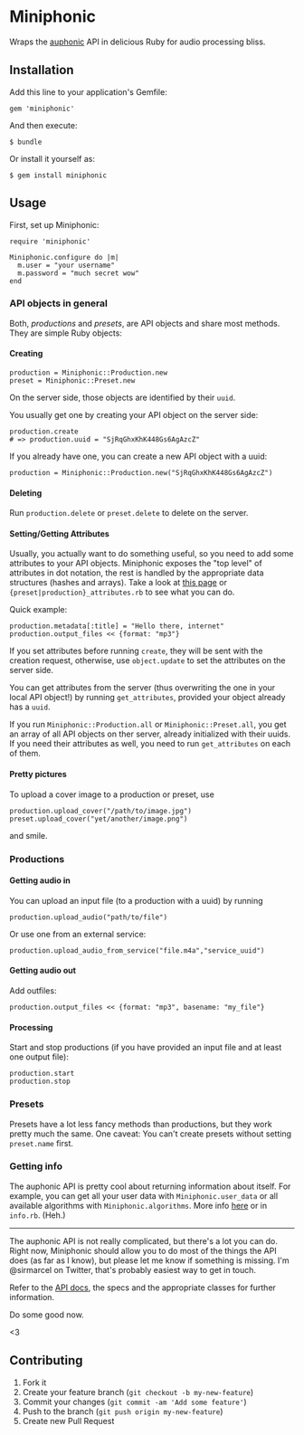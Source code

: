 # Miniphonic

Wraps the [auphonic]( https://auphonic.com ) API in delicious Ruby for audio processing bliss.

## Installation

Add this line to your application's Gemfile:

    gem 'miniphonic'

And then execute:

    $ bundle

Or install it yourself as:

    $ gem install miniphonic

## Usage

First, set up Miniphonic:

```
require 'miniphonic'

Miniphonic.configure do |m|
  m.user = "your username"
  m.password = "much secret wow"
end
```

### API objects in general

Both, *productions* and *presets*, are API objects and share most methods. They are simple Ruby objects:

#### Creating


```
production = Miniphonic::Production.new
preset = Miniphonic::Preset.new
```

On the server side, those objects are identified by their ```uuid```. 

You usually get one by creating your API object on the server side:
```
production.create
# => production.uuid = "SjRqGhxKhK448Gs6AgAzcZ"
```

If you already have one, you can create a new API object with a uuid:

```
production = Miniphonic::Production.new("SjRqGhxKhK448Gs6AgAzcZ")
```

#### Deleting

Run ```production.delete``` or ```preset.delete``` to delete on the server.

#### Setting/Getting Attributes

Usually, you actually want to do something useful, so you need to add some attributes to your API objects. 
Miniphonic exposes the "top level" of attributes in dot notation, the rest is handled by the appropriate data structures (hashes and arrays). Take a look at [this page]( https://auphonic.com/api-docs/details.html#one-request ) or ```{preset|production}_attributes.rb``` to see what you can do. 

Quick example:
```
production.metadata[:title] = "Hello there, internet"
production.output_files << {format: "mp3"}
```

If you set attributes before running ```create```, they will be sent with the creation request, otherwise, use ```object.update``` to set the attributes on the server side.

You can get attributes from the server (thus overwriting the one in your local API object!) by running ```get_attributes```, provided your object already has a ```uuid```.

If you run ```Miniphonic::Production.all``` or ```Miniphonic::Preset.all```, you get an array of all API objects on ther server, already initialized with their uuids. If you need their attributes as well, you need to run ```get_attributes``` on each of them.

#### Pretty pictures

To upload a cover image to a production or preset, use
```
production.upload_cover("/path/to/image.jpg")
preset.upload_cover("yet/another/image.png")
```
and smile.

### Productions

#### Getting audio in

You can upload an input file (to a production with a uuid) by running

```
production.upload_audio("path/to/file")
```

Or use one from an external service:
```
production.upload_audio_from_service("file.m4a","service_uuid")
```

#### Getting audio out

Add outfiles:
```
production.output_files << {format: "mp3", basename: "my_file"}
```

#### Processing

Start and stop productions (if you have provided an input file and at least one output file):

```
production.start
production.stop
```

### Presets

Presets have a lot less fancy methods than productions, but they work pretty much the same. 
One caveat: You can't create presets without setting ```preset.name``` first.

### Getting info

The auphonic API is pretty cool about returning information about itself. For example, you can get all your user data with ```Miniphonic.user_data``` or all available algorithms with ```Miniphonic.algorithms```. More info [here]( https://auphonic.com/api-docs/query.html ) or in ```info.rb```. (Heh.)

***

The auphonic API is not really complicated, but there's a lot you can do. Right now, Miniphonic should allow you to do most of the things the API does (as far as I know), but please let me know if something is missing. I'm @sirmarcel on Twitter, that's probably easiest way to get in touch.

Refer to the [API docs]( https://auphonic.com/api-docs/details.html ), the specs and the appropriate classes for further information. 

Do some good now.

<3


## Contributing

1. Fork it
2. Create your feature branch (`git checkout -b my-new-feature`)
3. Commit your changes (`git commit -am 'Add some feature'`)
4. Push to the branch (`git push origin my-new-feature`)
5. Create new Pull Request

